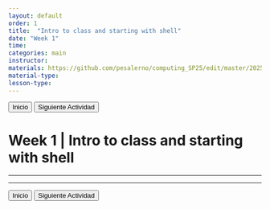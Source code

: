 ```yaml
---
layout: default
order: 1
title:  "Intro to class and starting with shell"
date: "Week 1"
time: 
categories: main
instructor: 
materials: https://github.com/pesalerno/computing_SP25/edit/master/2025-01-28-3_Week_3.md
material-type: 
lesson-type: 
---
```


<a href="https://pesalerno.github.io/seminario2020/"><button>Inicio</button></a>    <a href="https://pesalerno.github.io/seminario2020/main/2020/06/02/2_Semana_2.html"><button>Siguiente Actividad</button></a>

# Week 1 | Intro to class and starting with shell

------------


--------------

<a href="https://pesalerno.github.io/seminario2020/"><button>Inicio</button></a>    <a href="https://pesalerno.github.io/seminario2020/main/2020/06/02/2_Semana_2.html"><button>Siguiente Actividad</button></a>
